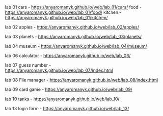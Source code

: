 lab 01
cars - https://anyaromanyk.github.io/web/lab_01/cars/
food - https://anyaromanyk.github.io/web/lab_01/food/
kitchen - https://anyaromanyk.github.io/web/lab_01/kitchen/

lab 02
apples - https://anyaromanyk.github.io/web/lab_02/apples/

lab 03
planets - https://anyaromanyk.github.io/web/lab_03/planets/

lab 04
museum - https://anyaromanyk.github.io/web/lab_04/museum/

lab 06
calculator - https://anyaromanyk.github.io/web/lab_06/

lab 07
guess number - https://anyaromanyk.github.io/web/lab_07/index.html

lab 08
File manager - https://anyaromanyk.github.io/web/lab_08/index.html

lab 09 
card game - https://anyaromanyk.github.io/web/lab_09/

lab 10
tanks - https://anyaromanyk.github.io/web/lab_10/

lab 13
login form - https://anyaromanyk.github.io/web/lab_13/
